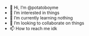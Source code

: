 - 👋 Hi, I’m @potatoboyme
- 👀 I’m interested in things
- 🌱 I’m currently learning nothing
- 💞️ I’m looking to collaborate on things
- 📫 How to reach me idk

<!---
potatoboyme/potatoboyme is a ✨ special ✨ repository because its `README.md` (this file) appears on your GitHub profile.
You can click the Preview link to take a look at your changes.
--->
